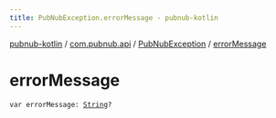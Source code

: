```yaml
---
title: PubNubException.errorMessage - pubnub-kotlin
---
```


[pubnub-kotlin](../../index.html) / [com.pubnub.api](../index.html) / [PubNubException](index.html) / [errorMessage](./error-message.html)

# errorMessage

`var errorMessage: `[`String`](https://kotlinlang.org/api/latest/jvm/stdlib/kotlin/-string/index.html)`?`